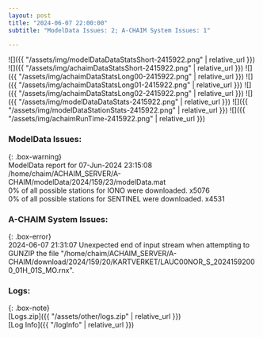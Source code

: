 ```yaml
---
layout: post
title: "2024-06-07 22:00:00"
subtitle: "ModelData Issues: 2; A-CHAIM System Issues: 1"

---
```


![]({{ "/assets/img/modelDataDataStatsShort-2415922.png" | relative_url }})
![]({{ "/assets/img/achaimDataStatsShort-2415922.png" | relative_url }})
![]({{ "/assets/img/achaimDataStatsLong00-2415922.png" | relative_url }})
![]({{ "/assets/img/achaimDataStatsLong01-2415922.png" | relative_url }})
![]({{ "/assets/img/achaimDataStatsLong02-2415922.png" | relative_url }})
![]({{ "/assets/img/modelDataDataStats-2415922.png" | relative_url }})
![]({{ "/assets/img/modelDataStationStats-2415922.png" | relative_url }})
![]({{ "/assets/img/achaimRunTime-2415922.png" | relative_url }})


### ModelData Issues:  
  
{: .box-warning}  
 ModelData report for 07-Jun-2024 23:15:08   
 /home/chaim/ACHAIM_SERVER/A-CHAIM/modelData/2024/159/23/modelData.mat   
 0% of all possible stations for IONO were downloaded. x5076   
 0% of all possible stations for SENTINEL were downloaded. x4531   
  
### A-CHAIM System Issues:  
  
{: .box-error}  
2024-06-07 21:31:07 Unexpected end of input stream when attempting to GUNZIP the file "/home/chaim/ACHAIM_SERVER/A-CHAIM/download/2024/159/20/KARTVERKET/LAUC00NOR_S_20241592000_01H_01S_MO.rnx".  

### Logs:  
  
{: .box-note}  
[Logs.zip]({{ "/assets/other/logs.zip" | relative_url }})  
[Log Info]({{ "/logInfo" | relative_url }})  
